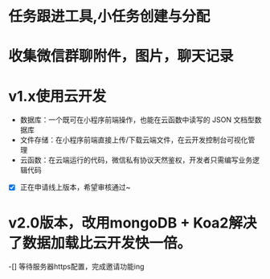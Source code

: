 # 任务跟进工具,小任务创建与分配
# 收集微信群聊附件，图片，聊天记录

# v1.x使用云开发

- 数据库：一个既可在小程序前端操作，也能在云函数中读写的 JSON 文档型数据库
- 文件存储：在小程序前端直接上传/下载云端文件，在云开发控制台可视化管理
- 云函数：在云端运行的代码，微信私有协议天然鉴权，开发者只需编写业务逻辑代码
-[x] 正在申请线上版本，希望审核通过~

# v2.0版本，改用mongoDB + Koa2解决了数据加载比云开发快一倍。

-[] 等待服务器https配置，完成邀请功能ing

